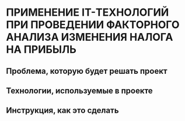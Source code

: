 # ПРИМЕНЕНИЕ IT-ТЕХНОЛОГИЙ ПРИ ПРОВЕДЕНИИ ФАКТОРНОГО АНАЛИЗА ИЗМЕНЕНИЯ НАЛОГА НА ПРИБЫЛЬ

## Проблема, которую будет решать проект

## Технологии, используемые в проекте

## Инструкция, как это сделать

